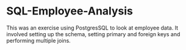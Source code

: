 # SQL-Employee-Analysis
This was an exercise using PostgresSQL to look at employee data. It involved setting up the schema, setting primary and foreign keys and performing multiple joins.
